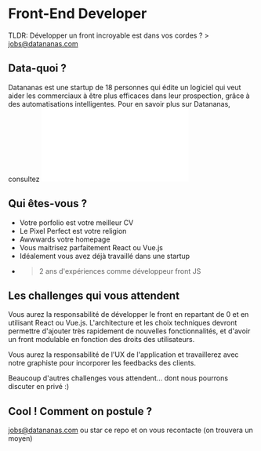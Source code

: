
# Front-End Developer

TLDR: Développer un front incroyable est dans vos cordes ? > jobs@datananas.com

## Data-quoi ?

Datananas est une startup de 18 personnes qui édite un logiciel qui veut aider les commerciaux à être plus efficaces dans leur prospection, grâce à des automatisations intelligentes.
Pour en savoir plus sur Datananas, consultez ![README.md](README.md)

## Qui êtes-vous ?

- Votre porfolio est votre meilleur CV
- Le Pixel Perfect est votre religion
- Awwwards votre homepage
- Vous maitrisez parfaitement React ou Vue.js
- Idéalement vous avez déjà travaillé dans une startup
- >2 ans d'expériences comme développeur front JS

## Les challenges qui vous attendent

Vous aurez la responsabilité de développer le front en repartant de 0 et en utilisant React ou Vue.js.
L'architecture et les choix techniques devront permettre d'ajouter très rapidement de nouvelles fonctionnalités, et d'avoir un front modulable en fonction des droits des utilisateurs.

Vous aurez la responsabilité de l'UX de l'application et travaillerez avec notre graphiste pour incorporer les feedbacks des clients.

Beaucoup d'autres challenges vous attendent... dont nous pourrons discuter en privé :)

## Cool ! Comment on postule ?

jobs@datananas.com ou star ce repo et on vous recontacte (on trouvera un moyen)
